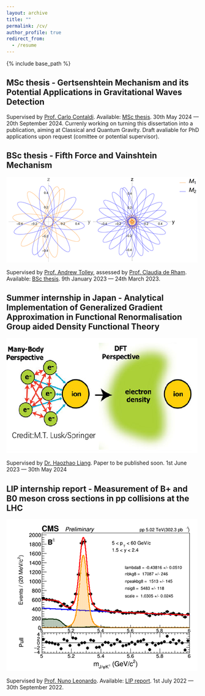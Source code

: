 ```yaml
---
layout: archive
title: ""
permalink: /cv/
author_profile: true
redirect_from:
  - /resume
---
```


{% include base_path %}

MSc thesis - Gertsenshtein Mechanism and its Potential Applications in Gravitational Waves Detection
------
Supervised by [Prof. Carlo Contaldi](https://profiles.imperial.ac.uk/c.contaldi). Available: [MSc thesis](../files/MScThesis.pdf). 30th May 2024 — 20th September 2024. Currenly working on turning this dissertation into a publication, aiming at Classical and Quantum Gravity. Draft avaliable for PhD applications upon request (comittee or potential supervisor).

BSc thesis - Fifth Force and Vainshtein Mechanism
------
![alt text](../images/Orbits1.png)

Supervised by [Prof. Andrew Tolley](https://profiles.imperial.ac.uk/a.tolley), assessed by [Prof. Claudia de Rham](https://profiles.imperial.ac.uk/c.de-rham). Available: [BSc thesis](../files/BScThesis.pdf). 9th January 2023 — 24th March 2023.

Summer internship in Japan - Analytical Implementation of Generalized Gradient Approximation in Functional Renormalisation Group aided Density Functional Theory 
------
![alt text](../images/DFTillustration.png)

Supervised by [Dr. Haozhao Liang](https://tnp.phys.s.u-tokyo.ac.jp/en/members.html). Paper to be published soon. 1st June 2023 — 30th May 2024

LIP internship report - Measurement of B+ and B0 meson cross sections in pp collisions at the LHC
------
![alt text](../images/HEPplot.png)

Supervised by [Prof. Nuno Leonardo](https://www.cienciavitae.pt/portal/en/BA1D-676F-76F5). Available: [LIP report](../files/LIPreport.pdf). 1st July 2022 — 30th September 2022.

